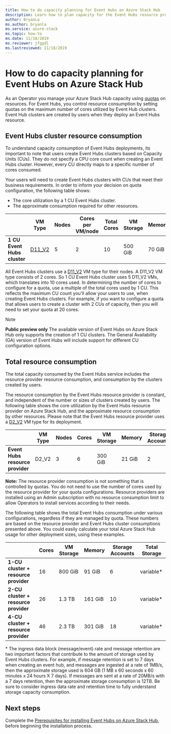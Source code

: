 ```yaml
---
title: How to do capacity planning for Event Hubs on Azure Stack Hub
description: Learn how to plan capacity for the Event Hubs resource provider on Azure Stack Hub. 
author: BryanLa
ms.author: bryanla
ms.service: azure-stack
ms.topic: how-to
ms.date: 11/18/2019
ms.reviewer: jfggdl
ms.lastreviewed: 11/18/2019
---
```


# How to do capacity planning for Event Hubs on Azure Stack Hub

As an Operator you manage your Azure Stack Hub capacity using [quotas](azure-stack-quota-types.md) on resources. For Event Hubs, you control resource consumption by setting quotas on the maximum number of cores utilized by Event Hub clusters. Event Hub clusters are created by users when they deploy an Event Hubs resource.

## Event Hubs cluster resource consumption

To understand capacity consumption of Event Hubs deployments, its important to note that users create Event Hubs clusters based on Capacity Units (CUs). They do not specify a CPU core count when creating an Event Hubs cluster. However, every CU directly maps to a specific number of cores consumed. 

Your users will need to create Event Hubs clusters with CUs that meet their business requirements. In order to inform your decision on quota configuration, the following table shows:
- The core utilization by a 1 CU Event Hubs cluster.
- The approximate consumption required for other resources.

| | VM Type | Nodes | Cores per VM/node | Total Cores | VM Storage | Memory | Storage Accounts |
|-|---------|-------|-------------------|-------------|------------|--------|------------------|
| **1 CU Event Hubs cluster** | [D11_V2](../user/azure-stack-vm-sizes.md#mo-dv2) | 5 | 2 | 10 | 500 GiB | 70 GiB | 4 |

All Event Hubs clusters use a [D11_V2](../user/azure-stack-vm-sizes.md#mo-dv2) VM type for their nodes. A D11_V2 VM type consists of 2 cores. So 1 CU Event Hubs cluster uses 5 D11_V2 VMs, which translates into 10 cores used. In determining the number of cores to configure for a quota, use a multiple of the total cores used by 1 CU. This reflects the maximum CU count you'll allow your users to use, when creating Event Hubs clusters. For example, if you want to configure a quota that allows users to create a cluster with 2 CUs of capacity, then you will need to set your quota at 20 cores.

> [!NOTE]
> **Public preview only** The available version of Event Hubs on Azure Stack Hub only supports the creation of 1 CU clusters. The General Availability (GA) version of Event Hubs will include support for different CU configuration options.

## Total resource consumption  

The total capacity consumed by the Event Hubs service includes the resource provider resource consumption, and consumption by the clusters created by users.

The resource consumption by the Event Hubs resource provider is constant, and independent of the number or sizes of clusters created by users. The following table shows the core utilization by the Event Hubs resource provider on Azure Stack Hub, and the approximate resource consumption by other resources. Please note that the Event Hubs resource provider uses a [D2_V2](/user/azure-stack-vm-sizes#dv2-series) VM type for its deployment.

|                                  | VM Type | Nodes | Cores | VM Storage | Memory | Storage Accounts |
|----------------------------------|---------|-------|-------|------------|--------|------------------|
| **Event Hubs resource provider** | D2_V2   | 3     | 6     | 300 GiB    | 21 GiB | 2                |

**Note:** The resource provider consumption is not something that is controlled by quotas. You do not need to use the number of cores used by the resource provider for your quota configurations. Resource providers are installed using an Admin subscription with no resource consumption limit to allow Operators to install services according to their needs.

The following table shows the total Event Hubs consumption under various configurations, regardless if they are managed by quota. These numbers are based on the resource provider and Event Hubs cluster consumptions presented above. You could easily calculate your total Azure Stack Hub usage for other deployment sizes, using these examples.

|                                      | Cores | VM Storage | Memory  | Storage Accounts | Total Storage |
|--------------------------------------|-------|------------|---------|------------------|---------------|
| **1-CU cluster + resource provider** | 16    | 800 GiB    | 91 GiB  | 6                | variable\*    |
| **2-CU cluster + resource provider** | 26    | 1.3 TB     | 161 GiB | 10               | variable\*    |
| **4-CU cluster + resource provider** | 46    | 2.3 TB     | 301 GiB | 18               | variable\*    |

\* The ingress data block (message/event) rate and message retention are two important factors that contribute to the amount of storage used by Event Hubs clusters. For example, if message retention is set to 7 days when creating an event hub, and messages are ingested at a rate of 1MB/s, then the approximate storage used is 604 GB (1 MB x 60 seconds x 60 minutes x 24 hours X 7 days). If
messages are sent at a rate of 20MB/s with a 7 days retention, then the approximate storage consumption is 12TB. Be sure to consider ingress data rate and retention time to fully understand storage capacity consumption.

## Next steps

Complete the [Prerequisites for installing Event Hubs on Azure Stack Hub](event-hubs-rp-prerequisites.md), before beginning the installation process.





